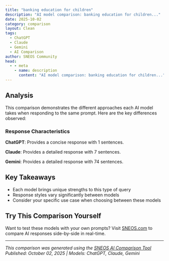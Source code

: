 ```yaml
---
title: "banking education for children"
description: "AI model comparison: banking education for children..."
date: 2025-10-02
category: comparison
layout: Clean
tags:
  - ChatGPT
  - Claude
  - Gemini
  - AI Comparison
author: SNEOS Community
head:
  - - meta
    - name: description
      content: "AI model comparison: banking education for children..."
---
```


<ChatComparison
  title="banking education for children"
  prompt="banking education for children"
  :responses='{"ChatGPT": "Banking education for children is an important aspect of financial literacy that can help children understand money management, savings, and the basics of banking. Here’s a comprehensive guide on how to introduce banking education to children:\n\n### Key Concepts to Teach\n\n1. **Understanding Money**\n - What is money? Discuss its purpose and different forms (coins, bills, digital).\n - The idea of earning money through work (allowance, chores) and the importance of earning.\n\n2. **Saving Money**\n - The importance of saving for future needs and wants.\n - Introduce concepts like savings goals (e.g., buying a toy or a game).\n - Teach children about savings accounts in banks where they can keep their money safe and earn interest.\n\n3. **Basic Banking Concepts**\n - Explain what a bank is and the services it provides, including checking and savings accounts.\n - Introduce the idea of deposit and withdrawal.\n - Discuss the importance of keeping money safe compared to keeping it at home.\n\n4. **Budgeting**\n - Introduce the concept of a budget and tracking income vs. expenses.\n - Teach the difference between needs and wants.\n - Use simple examples to illustrate how to plan spending (e.g., a weekly allowance).\n\n5. **Investing Basics**\n - Explain the concept of investing and how it differs from saving.\n - Introduce the idea of growing money over time (stocks, bonds, mutual funds) in a very simplified manner.\n\n6. **Understanding Interest**\n - Teach how banks pay interest on savings and charge interest on loans.\n - Explain the concept of simple interest using easy math examples.\n\n### Fun Activities to Reinforce Learning\n\n1. **Savings Jar or Piggy Bank**\n - Encourage children to save coins or small bills in a piggy bank. Set a savings goal for something they want to buy.\n\n2. **Bank Simulation**\n - Create a mock bank at home where children can \"deposit\" and \"withdraw\" money. Use play money or real coins to practice transactions.\n\n3. **Budgeting Game**\n - Allow children to participate in a simple game where they choose how to spend their allowance on different items, reinforcing the concept of making choices.\n\n4. **Money Management Board Game**\n - Use board games like Monopoly or finance-themed games to teach financial concepts in a fun and engaging way.\n\n5. **Field Trip to a Bank**\n - Visit a local bank to see how it operates. Many banks offer tours or education programs for children.\n\n6. **Use of Apps and Online Tools**\n - There are several apps designed to help children learn about money management. Certain apps offer virtual banking experiences.\n\n### Encouraging Good Habits\n\n- **Model Good Behavior**: Be a role model by talking about your own money management and savings habits.\n- **Discuss Real-Life Examples**: Talk about family finances in age-appropriate ways to make money management practical.\n- **Positive Reinforcement**: Encourage and praise positive saving and spending behaviors.\n\n### Resources for Learning\n\n1. **Books**: Look for children’s books about money, saving, and banking.\n2. **Online Courses**: Websites often offer free resources or courses for kids about financial literacy.\n3. **Videos**: Educational YouTube channels can provide entertaining and informative content about finance.\n\n### Conclusion\n\nBanking education for children lays the groundwork for responsible financial behavior in adulthood. By teaching them the basics of money management in fun and engaging ways, you help them develop skills they will use throughout their lives.", "Claude": "# Banking Education for Children\n\nTeaching kids about banking builds essential financial literacy skills. Here\u0027s how to approach it by age group:\n\n## **Ages 5-8: Basic Concepts**\n- **What is a bank?** A safe place to keep money\n- **Savings vs. spending** - introduce piggy banks\n- **Counting money** - coins and bills\n- **Simple field trips** to local bank branches\n- **Role-playing** bank activities at home\n\n## **Ages 9-12: Hands-On Learning**\n- **Open a savings account** with your child\n- **Explain interest** - how money can grow\n- **ATM basics** - supervised withdrawals\n- **Budget creation** for allowance or gifts\n- **Needs vs. wants** decision-making\n\n## **Ages 13-17: Advanced Skills**\n- **Checking accounts** and debit cards\n- **Online banking** safety and navigation\n- **Credit basics** - building good habits early\n- **Investment concepts** - compound interest\n- **Financial goal setting** for college, car, etc.\n\n## **Teaching Tools \u0026 Resources**\n- **Bank youth programs** - many offer free workshops\n- **Educational apps** - PiggyBot, Greenlight, iAllowance\n- **Books** - \u0022The Berenstain Bears\u0027 Dollars and Sense\u0022\n- **Games** - Monopoly, Payday, online banking simulators\n- **Real-world practice** - grocery shopping with budgets\n\n## **Key Concepts to Emphasize**\n- Money safety and security\n- The value of saving regularly\n- Making informed spending choices\n- Understanding fees and how to avoid them\n- Building good financial habits early\n\nStart with age-appropriate concepts and gradually build complexity. Hands-on experience with real accounts (supervised) is often the most effective teaching method.", "Gemini": "Banking education for children is a fantastic way to set them up for financial success later in life. Here\u0027s a breakdown of key concepts and how to teach them, broken down by age group:\n\n**Why is Banking Education Important for Children?**\n\n* **Financial Literacy:** Helps them understand money, how it works, and how to manage it responsibly.\n* **Delayed Gratification:** Teaches them the importance of saving and planning for future goals.\n* **Responsible Spending:** Encourages mindful spending habits and understanding the value of money.\n* **Independence:** Empowers them to make informed financial decisions as they grow.\n* **Debt Avoidance:** Provides a foundation for understanding credit and avoiding debt traps.\n* **Future Planning:** Introduces the concept of long-term financial goals like college, a house, or retirement.\n\n**Key Concepts to Teach, by Age Group:**\n\n**Preschool (Ages 3-5):**\n\n* **Basic Understanding of Money:**\n * **Introduce Coins and Bills:** Let them handle different denominations, explaining their values.\n * **Money for Goods:** Role-play buying and selling items using play money. Show them how money is exchanged for things they want.\n * **Needs vs. Wants:** Start simple: \u0022We *need* food, but we *want* a toy.\u0022\n* **Saving:**\n * **Piggy Bank:** Introduce a piggy bank as a place to keep money safe.\n * **Simple Saving Goals:** \u0022Let\u0027s save for a special treat!\u0022\n * **Visual Progress:** Use a chart or picture to track their savings progress.\n\n**Early Elementary (Ages 6-8):**\n\n* **Reinforcing Coin and Bill Values:**\n * **Counting Money:** Practice counting coins and bills to reach specific amounts.\n * **Making Change:** Play games where they have to give change.\n * **Real-World Application:** Involve them in small purchases at the store, like buying a piece of candy.\n* **Introduction to Earning:**\n * **Allowance or Chores:** Start a small allowance system or link earnings to simple chores.\n * **The Value of Work:** Explain that money is earned through effort.\n* **Spending Wisely:**\n * **Needs vs. Wants (Expanded):** Discuss the difference between essential needs and non-essential wants in more detail.\n * **Making Choices:** Give them opportunities to choose how to spend their money. \u0022Do you want to buy this toy now, or save for something bigger?\u0022\n* **Saving Goals:**\n * **Short-Term Goals:** Help them set saving goals for specific toys, books, or experiences.\n * **Tracking Savings:** Use a ledger or spreadsheet to track their income and expenses.\n* **Introduction to Giving:**\n * **Charity:** Talk about donating a portion of their money to a cause they care about.\n\n**Late Elementary/Middle School (Ages 9-13):**\n\n* **Banking Basics:**\n * **Opening a Bank Account:** Consider opening a savings account with them. Explain the basics of how banks work.\n * **Interest:** Introduce the concept of interest and how it helps their money grow.\n * **Deposits and Withdrawals:** Show them how to deposit and withdraw money from their account.\n* **Budgeting:**\n * **Creating a Budget:** Help them create a simple budget to track their income and expenses.\n * **Prioritizing Spending:** Teach them how to prioritize their spending based on their needs and goals.\n * **Tracking Spending:** Use apps or spreadsheets to track spending.\n* **Credit (Introduction):**\n * **Concept of Borrowing:** Explain that credit is like borrowing money and that it needs to be repaid.\n * **Responsibility:** Emphasize the importance of paying back borrowed money on time.\n * **Avoid Debt:** Start discussing the negative impacts of excessive debt.\n* **Comparison Shopping:**\n * **Finding the Best Deals:** Teach them how to compare prices and find the best deals on products and services.\n * **Sales and Discounts:** Explain how sales and discounts work.\n* **Financial Goals:**\n * **Longer-Term Goals:** Help them set longer-term financial goals, such as saving for a specific item or experience.\n * **Planning and Saving:** Discuss how to plan and save for these goals.\n\n**High School (Ages 14-18):**\n\n* **Advanced Banking:**\n * **Checking Accounts:** Open a checking account and teach them how to write checks or use debit cards responsibly.\n * **Online Banking:** Explain the benefits and risks of online banking.\n * **ATM Usage:** Teach them how to use ATMs safely and responsibly.\n* **Credit Cards:**\n * **Understanding Credit Cards:** Explain how credit cards work, including interest rates, fees, and credit limits.\n * **Building Credit:** Discuss the importance of building good credit and how to do so responsibly.\n * **Credit Scores:** Introduce the concept of credit scores and how they affect their ability to borrow money in the future.\n* **Investing (Introduction):**\n * **Basic Investing Concepts:** Introduce the basics of investing, such as stocks, bonds, and mutual funds.\n * **Risk and Return:** Explain the relationship between risk and return.\n * **Long-Term Investing:** Discuss the importance of investing for the long term.\n* **Loans:**\n * **Different Types of Loans:** Explain the different types of loans, such as student loans, car loans, and mortgages.\n * **Loan Terms and Interest Rates:** Teach them how to compare loan terms and interest rates.\n * **Responsible Borrowing:** Emphasize the importance of borrowing responsibly and avoiding excessive debt.\n* **Financial Planning:**\n * **Setting Financial Goals:** Help them set financial goals for the future, such as college, a car, or a house.\n * **Creating a Financial Plan:** Teach them how to create a basic financial plan to achieve their goals.\n * **Retirement Planning:** Introduce the concept of retirement planning.\n\n**Teaching Methods:**\n\n* **Games:** Use board games like Monopoly or The Game of Life to teach about money management. Online games and apps can also be engaging.\n* **Real-Life Experiences:** Involve them in real-life financial situations, such as grocery shopping, paying bills, or making investment decisions.\n* **Storytelling:** Use stories and anecdotes to illustrate financial concepts.\n* **Open Communication:** Create an open and honest dialogue about money.\n* **Lead by Example:** Be a good role model in your own financial habits. Let them see you budgeting, saving, and making smart financial decisions.\n* **Age-Appropriate Language:** Use language that they can understand.\n* **Patience:** Be patient and understanding, as it takes time to learn about money management.\n* **Financial Calculators:** Use online financial calculators to demonstrate the power of compound interest or the cost of debt.\n* **Books and Resources:**\n * **\u0022The Berenstain Bears\u0027 Dollars and Sense\u0022 (preschool/early elementary)**\n * **\u0022Alexander, Who Used to Be Rich Last Sunday\u0022 (early elementary)**\n * **\u0022Lemonade in Winter\u0022 (early elementary - entrepreneurship)**\n * **\u0022The Motley Fool Investment Guide for Teens\u0022 (teens)**\n * **Jump$tart Coalition for Personal Financial Literacy (website with resources for all ages)**\n\n**Important Considerations:**\n\n* **Tailor the lessons to your child\u0027s individual needs and interests.**\n* **Make learning fun and engaging.**\n* **Be consistent and patient.**\n* **Start early and build on their knowledge over time.**\n* **Be honest and open about your own financial mistakes and successes.**\n* **Don\u0027t be afraid to seek help from financial professionals.**\n\nBy teaching your children about banking and financial literacy, you are giving them a valuable gift that will benefit them throughout their lives.\n"}' 
  published-date="09:09"
/>

## Analysis

This comparison demonstrates the different approaches each AI model takes when responding to the same prompt. Here are the key differences observed:

### Response Characteristics

**ChatGPT**: Provides a concise response with 1 sentences. 

**Claude**: Provides a detailed response with 7 sentences. 

**Gemini**: Provides a detailed response with 74 sentences. 

## Key Takeaways

- Each model brings unique strengths to this type of query
- Response styles vary significantly between models
- Consider your specific use case when choosing between these models

## Try This Comparison Yourself

Want to test these models with your own prompts? Visit [SNEOS.com](https://sneos.com) to compare AI responses side-by-side in real-time.

---

*This comparison was generated using the [SNEOS AI Comparison Tool](https://sneos.com)*
*Published: October 02, 2025 | Models: ChatGPT, Claude, Gemini*
